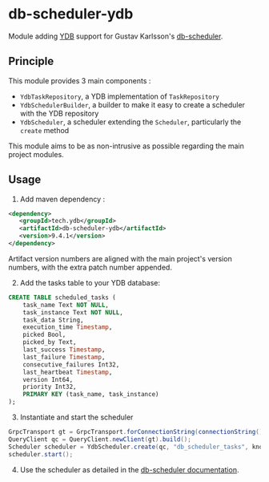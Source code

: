 # db-scheduler-ydb

Module adding [YDB](https://ydb.tech) support for Gustav Karlsson's [db-scheduler](https://github.com/kagkarlsson/db-scheduler).

## Principle

This module provides 3 main components :

- `YdbTaskRepository`, a YDB implementation of `TaskRepository`
- `YdbSchedulerBuilder`, a builder to make it easy to create a scheduler with the YDB repository
- `YdbScheduler`, a scheduler extending the `Scheduler`, particularly the `create` method

This module aims to be as non-intrusive as possible regarding the main project modules.

## Usage

1. Add maven dependency :
 ```xml
<dependency>
    <groupId>tech.ydb</groupId>
    <artifactId>db-scheduler-ydb</artifactId>
    <version>9.4.1</version>
</dependency>
```

Artifact version numbers are aligned with the main project's version numbers, with the extra patch number appended.

2. Add the tasks table to your YDB database:

```sql
CREATE TABLE scheduled_tasks (
    task_name Text NOT NULL,
    task_instance Text NOT NULL,
    task_data String,
    execution_time Timestamp,
    picked Bool,
    picked_by Text,
    last_success Timestamp,
    last_failure Timestamp,
    consecutive_failures Int32,
    last_heartbeat Timestamp,
    version Int64,
    priority Int32,
    PRIMARY KEY (task_name, task_instance)
);
```

3. Instantiate and start the scheduler

```java
GrpcTransport gt = GrpcTransport.forConnectionString(connectionString()).build();
QueryClient qc = QueryClient.newClient(gt).build();
Scheduler scheduler = YdbScheduler.create(qc, "db_scheduler_tasks", knownTasks).build();
scheduler.start();
```

4. Use the scheduler as detailed in the [db-scheduler documentation](https://github.com/kagkarlsson/db-scheduler/blob/master/README.md).
